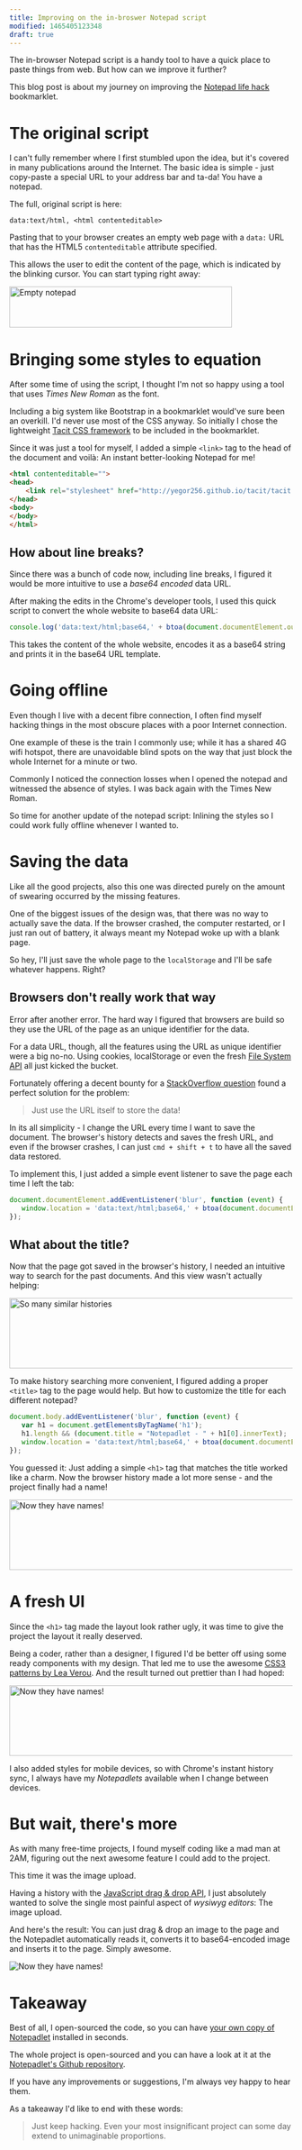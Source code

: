 ```yaml
---
title: Improving on the in-broswer Notepad script
modified: 1465405123348
draft: true
---
```


The in-browser Notepad script is a handy tool to have a quick place to paste
things from web. But how can we improve it further?

This blog post is about my journey on improving the
[Notepad life hack][notepad-life-hack] bookmarklet.

# The original script

I can't fully remember where I first stumbled upon the idea, but it's covered in
many publications around the Internet. The basic idea is simple - just
copy-paste a special URL to your address bar and ta-da! You have a notepad.

The full, original script is here:

```nohighlight
data:text/html, <html contenteditable>
```

Pasting that to your browser creates an empty web page with a `data:` URL that
has the HTML5 `contenteditable` attribute specified.

This allows the user to edit the content of the page, which is indicated by the
blinking cursor. You can start typing right away:

<img alt="Empty notepad" src="/images/hello-world-notepad.png" width="396" height="73">

# Bringing some styles to equation

After some time of using the script, I thought I'm not so happy using a tool
that uses *Times New Roman* as the font.

Including a big system like Bootstrap in a bookmarklet would've sure been an
overkill. I'd never use most of the CSS anyway. So initially I chose the
lightweight [Tacit CSS framework][tacit] to be included in the bookmarklet.

Since it was just a tool for myself, I added a simple `<link>` tag to the head
of the document and voilà: An instant better-looking Notepad for me!

```html
<html contenteditable="">
<head>
    <link rel="stylesheet" href="http://yegor256.github.io/tacit/tacit.min.css">
</head>
<body>
</body>
</html>
```

## How about line breaks?

Since there was a bunch of code now, including line breaks, I figured it would
be more intuitive to use a *base64 encoded* data URL.

After making the edits in the Chrome's developer tools, I used this quick script
to convert the whole website to base64 data URL:

```javascript
console.log('data:text/html;base64,' + btoa(document.documentElement.outerHTML));
```

This takes the content of the whole website, encodes it as a base64 string and
prints it in the base64 URL template.

# Going offline

Even though I live with a decent fibre connection, I often find myself hacking
things in the most obscure places with a poor Internet connection.

One example of these is the train I commonly use; while it has a shared 4G wifi
hotspot, there are unavoidable blind spots on the way that just block the whole
Internet for a minute or two.

Commonly I noticed the connection losses when I opened the notepad and witnessed
the absence of styles. I was back again with the Times New Roman.

So time for another update of the notepad script: Inlining the styles so I could
work fully offline whenever I wanted to.

# Saving the data

Like all the good projects, also this one was directed purely on the amount of
swearing occurred by the missing features.

One of the biggest issues of the design was, that there was no way to actually
save the data. If the browser crashed, the computer restarted, or I just ran out
of battery, it always meant my Notepad woke up with a blank page.

So hey, I'll just save the whole page to the `localStorage` and I'll be safe
whatever happens. Right?

## Browsers don't really work that way

Error after another error. The hard way I figured that browsers are build so
they use the URL of the page as an unique identifier for the data.

For a data URL, though, all the features using the URL as unique identifier were
a big no-no. Using cookies, localStorage or even the fresh
[File System API][filesystem-api] all just kicked the bucket.

Fortunately offering a decent bounty for a [StackOverflow question][so-question]
found a perfect solution for the problem:

> Just use the URL itself to store the data!

In its all simplicity - I change the URL every time I want to save the document.
The browser's history detects and saves the fresh URL, and even if the browser
crashes, I can just `cmd + shift + t` to have all the saved data restored.

To implement this, I just added a simple event listener to save the page each
time I left the tab:

```javascript
document.documentElement.addEventListener('blur', function (event) {
   window.location = 'data:text/html;base64,' + btoa(document.documentElement.outerHTML);
});
```

## What about the title?

Now that the page got saved in the browser's history, I needed an intuitive way
to search for the past documents. And this view wasn't actually helping:

<p>
<picture>
<source srcset="/images/history-tab-x2.png" media="(-webkit-min-device-pixel-ratio: 2) and (min-width: 702px)">
<img alt="So many similar histories" src="/images/history-tab.png" width="702" height="125">
</picture>
</p>

To make history searching more convenient, I figured adding a proper `<title>`
tag to the page would help. But how to customize the title for each different
notepad?

```javascript
document.body.addEventListener('blur', function (event) {
   var h1 = document.getElementsByTagName('h1');
   h1.length && (document.title = "Notepadlet - " + h1[0].innerText);
   window.location = 'data:text/html;base64,' + btoa(document.documentElement.outerHTML);
});
```

You guessed it: Just adding a simple `<h1>` tag that matches the title worked
like a charm. Now the browser history made a lot more sense - and the project
finally had a name!


<p>
<picture>
<source srcset="/images/history-with-names-x2.png" media="(-webkit-min-device-pixel-ratio: 2) and (min-width: 702px)">
<img alt="Now they have names!" src="/images/history-with-names.png" width="702" height="125">
</picture>
</p>

# A fresh UI

Since the `<h1>` tag made the layout look rather ugly, it was time to give the
project the layout it really deserved.

Being a coder, rather than a designer, I figured I'd be better off using some
ready components with my design. That led me to use the awesome
[CSS3 patterns by Lea Verou][css3-patterns]. And the result turned out prettier
than I had hoped:

<p>
<picture>
<source srcset="/images/notepadlet-with-css-x2.png" media="(-webkit-min-device-pixel-ratio: 2) and (min-width: 702px)">
<img alt="Now they have names!" src="/images/notepadlet-with-css.png" width="702" height="125">
</picture>
</p>

I also added styles for mobile devices, so with Chrome's instant history sync,
I always have my *Notepadlets* available when I change between devices.

# But wait, there's more

As with many free-time projects, I found myself coding like a mad man at 2AM,
figuring out the next awesome feature I could add to the project.

This time it was the image upload.

Having a history with the [JavaScript drag & drop API][drag-and-drop-api], I
just absolutely wanted to solve the single most painful aspect of *wysiwyg
editors*: The image upload.

And here's the result: You can just drag & drop an image to the page and the
Notepadlet automatically reads it, converts it to base64-encoded image and
inserts it to the page. Simply awesome.

![Now they have names!](/images/drag-and-drop.png)

# Takeaway

Best of all, I open-sourced the code, so you can have
[your own copy of Notepadlet][notepadlet-url] installed in seconds.

The whole project is open-sourced and you can have a look at it at the
[Notepadlet's Github repository][notepalet-github].

If you have any improvements or suggestions, I'm always vey happy to hear them.

As a takeaway I'd like to end with these words:

> Just keep hacking. Even your most insignificant project can some day extend to
> unimaginable proportions.

[notepad-life-hack]:http://lifehacker.com/5980134/turn-any-browser-window-into-a-quick-edit-notepad
[tacit]:http://yegor256.github.io/tacit/
[filesystem-api]:https://developer.mozilla.org/en-US/docs/Web/API/LocalFileSystem
[so-question]:http://stackoverflow.com/a/37541068/2697279
[css3-patterns]:http://lea.verou.me/css3patterns/
[drag-and-drop-api]:https://developer.mozilla.org/en-US/docs/Web/Events/drop
[notepadlet-url]:http://jehna.github.io/notepadlet
[notepalet-github]:https://github.com/jehna/notepadlet
